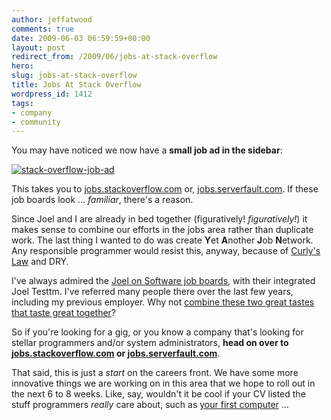 ```yaml
---
author: jeffatwood
comments: true
date: 2009-06-03 06:59:59+00:00
layout: post
redirect_from: /2009/06/jobs-at-stack-overflow
hero: 
slug: jobs-at-stack-overflow
title: Jobs At Stack Overflow
wordpress_id: 1412
tags:
- company
- community
---
```



You may have noticed we now have a **small job ad in the sidebar**:



[![stack-overflow-job-ad](http://blog.stackoverflow.com/wp-content/uploads/stack-overflow-job-ad.png)](http://jobs.stackoverflow.com/)



This takes you to [jobs.stackoverflow.com](http://jobs.stackoverflow.com) or, [jobs.serverfault.com](http://jobs.serverfault.com). If these job boards look ... _familiar_, there's a reason.



Since Joel and I are already in bed together (figuratively! _figuratively!_) it makes sense to combine our efforts in the jobs area rather than duplicate work. The last thing I wanted to do was create **Y**et **A**nother **J**ob **N**etwork. Any responsible programmer would resist this, anyway, because of [Curly's Law](http://www.codinghorror.com/blog/archives/000805.html) and DRY.



I've always admired the [Joel on Software job boards](http://jobs.joelonsoftware.com/), with their integrated Joel Testtm. I've referred many people there over the last few years, including my previous employer. Why not [combine these two great tastes that taste great together](http://www.youtube.com/watch?v=JWMM7HPeTHQ)?



So if you're looking for a gig, or you know a company that's looking for stellar programmers and/or system administrators, **head on over to [jobs.stackoverflow.com](http://jobs.stackoverflow.com) or [jobs.serverfault.com](http://jobs.serverfault.com)**.



That said, this is just a _start_ on the careers front. We have some more innovative things we are working on in this area that we hope to roll out in the next 6 to 8 weeks. Like, say, wouldn't it be cool if your CV listed the stuff programmers _really_ care about, such as [your first computer](http://stackoverflow.com/questions/102714/what-was-your-first-home-computer) ... 

